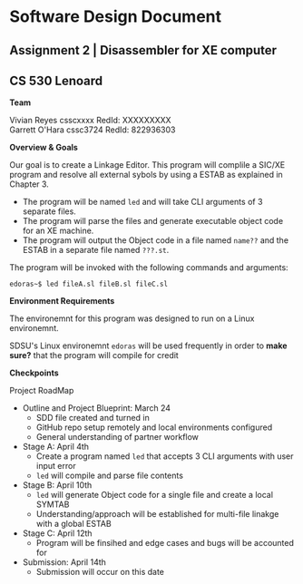 # Software Design Document
## Assignment 2 | Disassembler for XE computer
## CS 530 Lenoard

**Team**


Vivian Reyes   csscxxxx    RedId: XXXXXXXXX\
Garrett O'Hara cssc3724    RedId: 822936303

**Overview & Goals**

Our goal is to create a Linkage Editor. This program will complile a SIC/XE program and resolve all external sybols by using a ESTAB as explained in Chapter 3.

- The program will be named `led` and will take CLI arguments of 3 separate files.
- The program will parse the files and generate executable object code for an XE machine.
- The program will output the Object code in a file named `name??` and the ESTAB in a separate file named `???.st`.

The program will be invoked with the following commands and arguments:

```
edoras~$ led fileA.sl fileB.sl fileC.sl
```

**Environment Requirements**

The environemnt for this program was designed to run on a Linux environemnt.

SDSU's Linux environemnt `edoras` will be used frequently in order to **make sure?** that the program will compile for credit


**Checkpoints**

Project RoadMap

- Outline and Project Blueprint: March 24
    - SDD file created and turned in
    - GitHub repo setup remotely and local environments configured
    - General understanding of partner workflow
- Stage A: April 4th
    - Create a program named `led` that accepts 3 CLI arguments with user input error
    - `led` will compile and parse file contents
- Stage B: April 10th
    - `led` will generate Object code for a single file and create a local SYMTAB
    - Understanding/approach will be established for multi-file linakge with a global ESTAB
- Stage C: April 12th
    - Program will be finsihed and edge cases and bugs will be accounted for
- Submission: April 14th
    - Submission will occur on this date
    